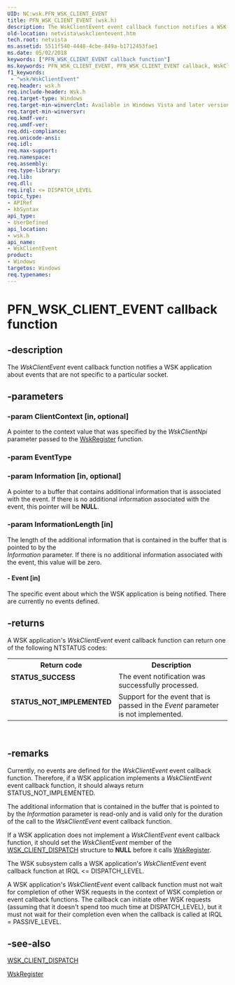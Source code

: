 ```yaml
---
UID: NC:wsk.PFN_WSK_CLIENT_EVENT
title: PFN_WSK_CLIENT_EVENT (wsk.h)
description: The WskClientEvent event callback function notifies a WSK application about events that are not specific to a particular socket.
old-location: netvista\wskclientevent.htm
tech.root: netvista
ms.assetid: 5511f540-4448-4cbe-849a-b1712453fae1
ms.date: 05/02/2018
keywords: ["PFN_WSK_CLIENT_EVENT callback function"]
ms.keywords: PFN_WSK_CLIENT_EVENT, PFN_WSK_CLIENT_EVENT callback, WskClientEvent, WskClientEvent callback function [Network Drivers Starting with Windows Vista], netvista.wskclientevent, wsk/WskClientEvent, wskref_c9f563f1-19c1-4f8d-ab44-04eedd74763f.xml
f1_keywords:
 - "wsk/WskClientEvent"
req.header: wsk.h
req.include-header: Wsk.h
req.target-type: Windows
req.target-min-winverclnt: Available in Windows Vista and later versions of the Windows operating   systems.
req.target-min-winversvr: 
req.kmdf-ver: 
req.umdf-ver: 
req.ddi-compliance: 
req.unicode-ansi: 
req.idl: 
req.max-support: 
req.namespace: 
req.assembly: 
req.type-library: 
req.lib: 
req.dll: 
req.irql: <= DISPATCH_LEVEL
topic_type:
- APIRef
- kbSyntax
api_type:
- UserDefined
api_location:
- wsk.h
api_name:
- WskClientEvent
product:
- Windows
targetos: Windows
req.typenames: 
---
```


# PFN_WSK_CLIENT_EVENT callback function


## -description


The 
  <i>WskClientEvent</i> event callback function notifies a WSK application about events that are not specific
  to a particular socket.


## -parameters




### -param ClientContext [in, optional]

A pointer to the context value that was specified by the 
     <i>WskClientNpi</i> parameter passed to the 
     <a href="https://docs.microsoft.com/windows-hardware/drivers/ddi/wsk/nf-wsk-wskregister">WskRegister</a> function.


### -param EventType


### -param Information [in, optional]

A pointer to a buffer that contains additional information that is associated with the event. If
     there is no additional information associated with the event, this pointer will be <b>NULL</b>.


### -param InformationLength [in]

The length of the additional information that is contained in the buffer that is pointed to by the     
     <i>Information</i> parameter. If there is no additional information associated with the event, this value
     will be zero.


#### - Event [in]

The specific event about which the WSK application is being notified. There are currently no
     events defined.


## -returns



A WSK application's 
     <i>WskClientEvent</i> event callback function can return one of the following NTSTATUS codes:

<table>
<tr>
<th>Return code</th>
<th>Description</th>
</tr>
<tr>
<td width="40%">
<dl>
<dt><b>STATUS_SUCCESS</b></dt>
</dl>
</td>
<td width="60%">
The event notification was successfully processed.

</td>
</tr>
<tr>
<td width="40%">
<dl>
<dt><b>STATUS_NOT_IMPLEMENTED</b></dt>
</dl>
</td>
<td width="60%">
Support for the event that is passed in the 
       <i>Event</i> parameter is not implemented.

</td>
</tr>
</table>
 




## -remarks



Currently, no events are defined for the 
    <i>WskClientEvent</i> event callback function. Therefore, if a WSK application implements a 
    <i>WskClientEvent</i> event callback function, it should always return STATUS_NOT_IMPLEMENTED.

The additional information that is contained in the buffer that is pointed to by the 
    <i>Information</i> parameter is read-only and is valid only for the duration of the call to the 
    <i>WskClientEvent</i> event callback function.

If a WSK application does not implement a 
    <i>WskClientEvent</i> event callback function, it should set the 
    <i>WskClientEvent</i> member of the 
    <a href="https://docs.microsoft.com/windows-hardware/drivers/ddi/wsk/ns-wsk-_wsk_client_dispatch">WSK_CLIENT_DISPATCH</a> structure to <b>NULL</b>
    before it calls 
    <a href="https://docs.microsoft.com/windows-hardware/drivers/ddi/wsk/nf-wsk-wskregister">WskRegister</a>.

The WSK subsystem calls a WSK application's 
    <i>WskClientEvent</i> event callback function at IRQL <= DISPATCH_LEVEL.

A WSK application's <i>WskClientEvent</i> event callback function must not wait for completion of other WSK requests in the context of WSK completion or event callback functions. The callback can initiate other WSK requests (assuming that it doesn't spend too much time at DISPATCH_LEVEL), but it must not wait for their completion even when the callback is called at IRQL = PASSIVE_LEVEL.




## -see-also




<a href="https://docs.microsoft.com/windows-hardware/drivers/ddi/wsk/ns-wsk-_wsk_client_dispatch">WSK_CLIENT_DISPATCH</a>



<a href="https://docs.microsoft.com/windows-hardware/drivers/ddi/wsk/nf-wsk-wskregister">WskRegister</a>
 

 

